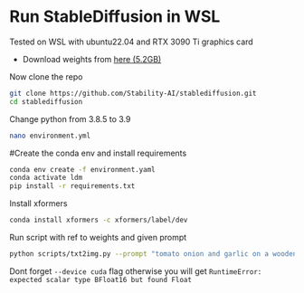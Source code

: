 # Run StableDiffusion in WSL

Tested on WSL with ubuntu22.04 and RTX 3090 Ti graphics card

+ Download weights from [here (5.2GB)](https://huggingface.co/stabilityai/stable-diffusion-2-1/blob/main/v2-1_768-ema-pruned.ckpt)

Now clone the repo
```bash
git clone https://github.com/Stability-AI/stablediffusion.git
cd stablediffusion
```

Change python from 3.8.5 to 3.9
```bash
nano environment.yml
```
#Create the conda env and install requirements
```bash
conda env create -f environment.yaml
conda activate ldm
pip install -r requirements.txt
```

Install xformers
```bash
conda install xformers -c xformers/label/dev
```

Run script with ref to weights and given prompt
```bash
python scripts/txt2img.py --prompt "tomato onion and garlic on a wooden surface" --ckpt /mnt/c/Users/Fistus/Downloads/v2-1_768-ema-pruned.ckpt --config configs/stable-diffusion/v2-inference-v.yaml --H 768 --W 768 --device cuda
```

Dont forget ```--device cuda``` flag otherwise you will get ```RuntimeError: expected scalar type BFloat16 but found Float```
